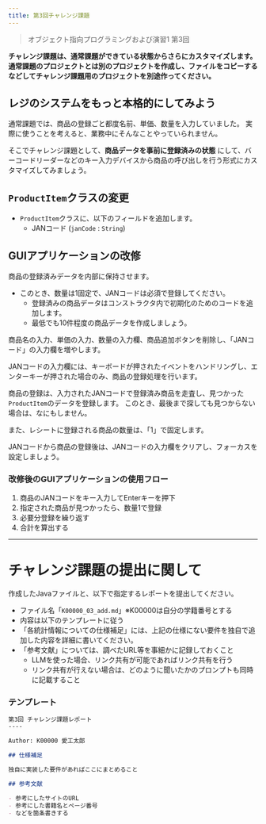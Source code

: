 ```yaml
---
title: 第3回チャレンジ課題
---
```


> オブジェクト指向プログラミングおよび演習1 第3回


**チャレンジ課題は、通常課題ができている状態からさらにカスタマイズします。**  
**通常課題のプロジェクトとは別のプロジェクトを作成し、ファイルをコピーするなどしてチャレンジ課題用のプロジェクトを別途作ってください。**

## レジのシステムをもっと本格的にしてみよう

通常課題では、商品の登録ごと都度名前、単価、数量を入力していました。
実際に使うことを考えると、業務中にそんなことやっていられません。

そこでチャレンジ課題として、**商品データを事前に登録済みの状態** にして、バーコードリーダーなどのキー入力デバイスから商品の呼び出しを行う形式にカスタマイズしてみましょう。

## `ProductItem`クラスの変更

* `ProductItem`クラスに、以下のフィールドを追加します。
  * JANコード (`janCode` : `String`)

## GUIアプリケーションの改修

商品の登録済みデータを内部に保持させます。

* このとき、数量は1固定で、JANコードは必須で登録してください。
    * 登録済みの商品データはコンストラクタ内で初期化のためのコードを追加します。
    * 最低でも10件程度の商品データを作成しましょう。

商品名の入力、単価の入力、数量の入力欄、商品追加ボタンを削除し、「JANコード」の入力欄を増やします。

JANコードの入力欄には、キーボードが押されたイベントをハンドリングし、エンターキーが押された場合のみ、商品の登録処理を行います。

商品の登録は、入力されたJANコードで登録済み商品を走査し、見つかった`ProductItem`のデータを登録します。
このとき、最後まで探しても見つからない場合は、なにもしません。

また、レシートに登録される商品の数量は、「1」で固定します。

JANコードから商品の登録後は、JANコードの入力欄をクリアし、フォーカスを設定しましょう。

### 改修後のGUIアプリケーションの使用フロー

1. 商品のJANコードをキー入力してEnterキーを押下
2. 指定された商品が見つかったら、数量1で登録
3. 必要分登録を繰り返す
4. 合計を算出する



----

# チャレンジ課題の提出に関して

作成したJavaファイルと、以下で指定するレポートを提出してください。

- ファイル名「`K00000_03_add.md`」※K00000は自分の学籍番号とする
- 内容は以下のテンプレートに従う
- 「各統計情報についての仕様補足」には、上記の仕様にない要件を独自で追加した内容を詳細に書いてください。
- 「参考文献」については、調べたURL等を事細かに記録しておくこと
    + LLMを使った場合、リンク共有が可能であればリンク共有を行う
    + リンク共有が行えない場合は、どのように聞いたかのプロンプトも同時に記載すること

### テンプレート

```md
第3回 チャレンジ課題レポート
----

Author: K00000 愛工太郎

## 仕様補足

独自に実装した要件があればここにまとめること

## 参考文献

- 参考にしたサイトのURL
- 参考にした書籍名とページ番号
- などを箇条書きする
```

